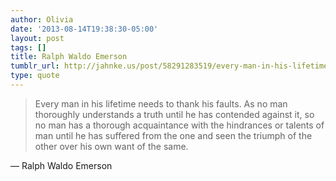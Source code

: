 ```yaml
---
author: Olivia
date: '2013-08-14T19:38:30-05:00'
layout: post
tags: []
title: Ralph Waldo Emerson
tumblr_url: http://jahnke.us/post/58291283519/every-man-in-his-lifetime-needs-to-thank-his
type: quote
---
```


> Every man in his lifetime needs to thank his faults. As no man thoroughly understands a truth until he has contended against it, so no man has a thorough acquaintance with the hindrances or talents of man until he has suffered from the one and seen the triumph of the other over his own want of the same.

— Ralph Waldo Emerson
